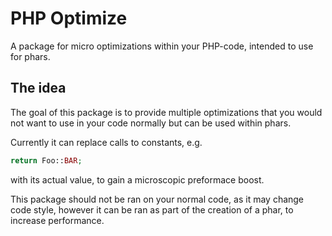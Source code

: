# PHP Optimize

A package for micro optimizations within your PHP-code, intended to use for phars.

## The idea

The goal of this package is to provide multiple optimizations that you would not want to use in your code normally
but can be used within phars.

Currently it can replace calls to constants, e.g.
```php
return Foo::BAR; 
```

with its actual value, to gain a microscopic preformace boost.

This package should not be ran on your normal code, as it may change code style, however it can be ran as part of
the creation of a phar, to increase performance.
